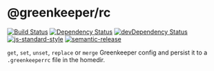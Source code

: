 # @greenkeeper/rc

[![Build Status](https://travis-ci.org/greenkeeperio/rc.svg?branch=master)](https://travis-ci.org/greenkeeperio/rc)
[![Dependency Status](https://david-dm.org/greenkeeperio/rc/master.svg)](https://david-dm.org/greenkeeperio/rc/master)
[![devDependency Status](https://david-dm.org/greenkeeperio/rc/master/dev-status.svg)](https://david-dm.org/greenkeeperio/rc/master#info=devDependencies)
[![js-standard-style](https://img.shields.io/badge/code%20style-standard-brightgreen.svg?style=flat)](https://github.com/feross/standard)
[![semantic-release](https://img.shields.io/badge/%20%20%F0%9F%93%A6%F0%9F%9A%80-semantic--release-e10079.svg)](https://github.com/semantic-release/semantic-release)

`get`, `set`, `unset`, `replace` or `merge` Greenkeeper config and persist it to a `.greenkeeperrc` file in the homedir.
